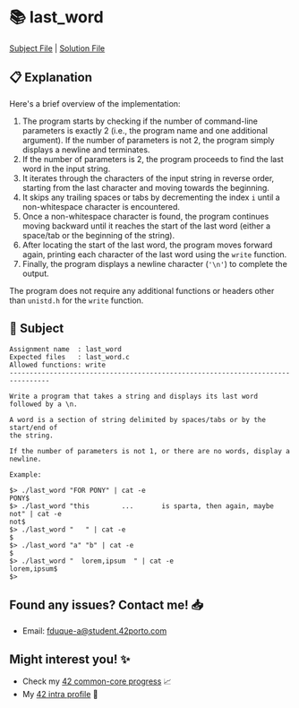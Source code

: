 # :books: last_word

[Subject File](./subject.en.txt) | [Solution File](last_word.c)

## :clipboard: Explanation

Here's a brief overview of the implementation:

1. The program starts by checking if the number of command-line parameters is exactly 2 (i.e., the program name and one additional argument). If the number of parameters is not 2, the program simply displays a newline and terminates.
2. If the number of parameters is 2, the program proceeds to find the last word in the input string.
3. It iterates through the characters of the input string in reverse order, starting from the last character and moving towards the beginning.
4. It skips any trailing spaces or tabs by decrementing the index `i` until a non-whitespace character is encountered.
5. Once a non-whitespace character is found, the program continues moving backward until it reaches the start of the last word (either a space/tab or the beginning of the string).
6. After locating the start of the last word, the program moves forward again, printing each character of the last word using the `write` function.
7. Finally, the program displays a newline character (`'\n'`) to complete the output.

The program does not require any additional functions or headers other than `unistd.h` for the `write` function.

## :pencil: Subject

```
Assignment name  : last_word
Expected files   : last_word.c
Allowed functions: write
--------------------------------------------------------------------------------

Write a program that takes a string and displays its last word followed by a \n.

A word is a section of string delimited by spaces/tabs or by the start/end of
the string.

If the number of parameters is not 1, or there are no words, display a newline.

Example:

$> ./last_word "FOR PONY" | cat -e
PONY$
$> ./last_word "this        ...       is sparta, then again, maybe    not" | cat -e
not$
$> ./last_word "   " | cat -e
$
$> ./last_word "a" "b" | cat -e
$
$> ./last_word "  lorem,ipsum  " | cat -e
lorem,ipsum$
$>

```

## Found any issues? Contact me! 📥

- Email: fduque-a@student.42porto.com

## Might interest you! :sparkles:

- Check my [42 common-core progress](https://github.com/fduquea/42cursus) :chart_with_upwards_trend:
- My [42 intra profile](https://profile.intra.42.fr/users/fduque-a) :bust_in_silhouette: